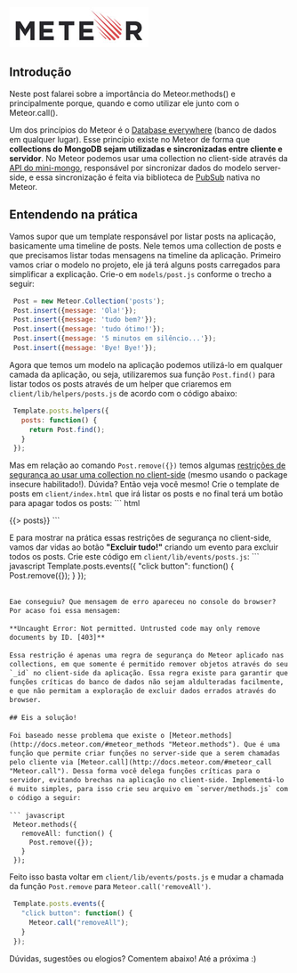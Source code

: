 ![Meteor](/images/meteor-logo.jpg "Meteor")

## Introdução

Neste post falarei sobre a importância do Meteor.methods() e principalmente porque, quando e como utilizar ele junto com o Meteor.call().

Um dos princípios do Meteor é o [Database everywhere](http://docs.meteor.com/#sevenprinciples "Database everywhere") (banco de dados em qualquer lugar). Esse princípio existe no Meteor de forma que **collections do MongoDB sejam utilizadas e sincronizadas entre cliente e servidor**. No Meteor podemos usar uma collection no client-side através da [API do mini-mongo](https://github.com/mWater/minimongo "Minimongo"), responsável por sincronizar dados do modelo server-side, e essa sincronização é feita via biblioteca de [PubSub](http://docs.meteor.com/#publishandsubscribe "PubSub") nativa no Meteor.

## Entendendo na prática

Vamos supor que um template responsável por listar posts na aplicação, basicamente uma timeline de posts. Nele temos uma collection de posts e que precisamos listar todas mensagens na timeline da aplicação. Primeiro vamos criar o modelo no projeto, ele já terá alguns posts carregados para simplificar a explicação. Crie-o em `models/post.js` conforme o trecho a seguir:

``` javascript
 Post = new Meteor.Collection('posts');
 Post.insert({message: 'Ola!'});
 Post.insert({message: 'tudo bem?'});
 Post.insert({message: 'tudo ótimo!'});
 Post.insert({message: '5 minutos em silêncio...'});
 Post.insert({message: 'Bye! Bye!'});
``` 

Agora que temos um modelo na aplicação podemos utilizá-lo em qualquer camada da aplicação, ou seja, utilizaremos sua função `Post.find()` para listar todos os posts através de um helper que criaremos em `client/lib/helpers/posts.js` de acordo com o código abaixo:

``` javascript
 Template.posts.helpers({
   posts: function() {
     return Post.find();
   }
 });
``` 

Mas em relação ao comando `Post.remove({})` temos algumas [restrições de segurança ao usar uma collection no client-side](http://docs.meteor.com/#allow) (mesmo usando o package insecure habilitado!). Dúvida? Então veja você mesmo! Crie o template de posts em `client/index.html` que irá listar os posts e no final terá um botão para apagar todos os posts: ``` html
 <head>
   <title>Timeline</title>
 </head>
 <body>
   {{> posts}}
 </body>
 <template name="posts">
   {{#each posts}}
     <p>{{message}}</p>
   {{/each}}
   <button>Excluir tudo!</button>
 </template>
``` 

E para mostrar na prática essas restrições de segurança no client-side, vamos dar vidas ao botão **"Excluir tudo!"** criando um evento para excluir todos os posts. Crie este código em `client/lib/events/posts.js`: ``` javascript
 Template.posts.events({
   "click button": function() {
     Post.remove({});
   }
 });
``` 

Eae conseguiu? Que mensagem de erro apareceu no console do browser? Por acaso foi essa mensagem:

**Uncaught Error: Not permitted. Untrusted code may only remove documents by ID. [403]**

Essa restrição é apenas uma regra de segurança do Meteor aplicado nas collections, em que somente é permitido remover objetos através do seu `_id` no client-side da aplicação. Essa regra existe para garantir que funções críticas do banco de dados não sejam aldulteradas facilmente, e que não permitam a exploração de excluir dados errados através do browser.

## Eis a solução!

Foi baseado nesse problema que existe o [Meteor.methods](http://docs.meteor.com/#meteor_methods "Meteor.methods"). Que é uma função que permite criar funções no server-side que a serem chamadas pelo cliente via [Meteor.call](http://docs.meteor.com/#meteor_call "Meteor.call"). Dessa forma você delega funções críticas para o servidor, evitando brechas na aplicação no client-side. Implementá-lo é muito simples, para isso crie seu arquivo em `server/methods.js` com o código a seguir:

``` javascript
 Meteor.methods({
   removeAll: function() {
     Post.remove({});
   }
 });
``` 

Feito isso basta voltar em `client/lib/events/posts.js` e mudar a chamada da função `Post.remove` para `Meteor.call('removeAll')`.

``` javascript
 Template.posts.events({
   "click button": function() {
     Meteor.call("removeAll");
   }
 });
``` 

Dúvidas, sugestões ou elogios? Comentem abaixo! Até a próxima :)